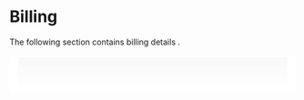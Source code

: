 # Billing
  
The following section contains billing details .  
   
![Cloudockit](../assets/5C05C21609DC43ECAD13BAF87EC21697.png)   
   
  
   
   
   
   
   
   
   
   
   
   
   

